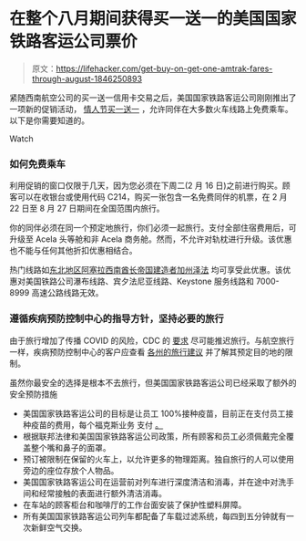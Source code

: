 # 在整个八月期间获得买一送一的美国国家铁路客运公司票价

> 原文：<https://lifehacker.com/get-buy-on-get-one-amtrak-fares-through-august-1846250893>

紧随西南航空公司的买一送一信用卡交易之后，美国国家铁路客运公司刚刚推出了一项新的促销活动， [情人节买一送一](https://c212.net/c/link/?t=0&l=en&o=3065401-1&h=1514939730&u=https%3A%2F%2Fwww.amtrak.com%2Fvdaysale&a=Valentine%27s+Day+Buy+One+Get+One+Free+Sale) ，允许同伴在大多数火车线路上免费乘车。以下是你需要知道的。

Watch

### **如何免费乘车**

利用促销的窗口仅限于几天，因为您必须在下周二(2 月 16 日)之前进行购买。顾客可以在收银台或使用代码 C214，购买一张包含一名免费同伴的机票，在 2 月 22 日至 8 月 27 日期间在全国范围内旅行。

你的同伴必须在同一个预定地旅行，你们必须一起旅行。支付全部住宿费用后，可升级至 Acela 头等舱和非 Acela 商务舱。然而，不允许对轨枕进行升级。该优惠也不能与任何其他折扣优惠相结合。

热门线路如[东北地区](https://c212.net/c/link/?t=0&l=en&o=3065401-1&h=245150782&u=https%3A%2F%2Fwww.amtrak.com%2Fnortheast-regional-train&a=Northeast+Regional)[阿塞拉](https://c212.net/c/link/?t=0&l=en&o=3065401-1&h=2985723594&u=https%3A%2F%2Fwww.amtrak.com%2Froutes%2Facela-train.html&a=Acela)[西南酋长](https://c212.net/c/link/?t=0&l=en&o=3065401-1&h=3806719156&u=https%3A%2F%2Fwww.amtrak.com%2Fsouthwest-chief-train&a=Southwest+Chief)[帝国建造者](https://c212.net/c/link/?t=0&l=en&o=3065401-1&h=1201557067&u=https%3A%2F%2Fwww.amtrak.com%2Fempire-builder-train&a=Empire+Builder)[加州泽法](https://c212.net/c/link/?t=0&l=en&o=3065401-1&h=2044533996&u=https%3A%2F%2Fwww.amtrak.com%2Fcalifornia-zephyr-train&a=California+Zephyr) 均可享受此优惠。该优惠对美国铁路公司瀑布线路、宾夕法尼亚线路、Keystone 服务线路和 7000-8999 高速公路线路无效。

### **遵循疾病预防控制中心的指导方针，坚持必要的旅行**

由于旅行增加了传播 COVID 的风险，CDC 的 [要求](https://www.cdc.gov/coronavirus/2019-ncov/travelers/travel-during-covid19.html) 尽可能推迟旅行。与航空旅行一样，疾病预防控制中心的客户应查看 [各州的旅行建议](https://c212.net/c/link/?t=0&l=en&o=3065401-1&h=904076744&u=https%3A%2F%2Fwww.amtrak.com%2Fplanning-booking%2Fpolicies%2Fcoronavirus-state-travel-restrictions.html&a=state-specific+travel+advisories) 并了解其预定目的地的限制。

虽然你最安全的选择是根本不去旅行，但美国国家铁路客运公司已经采取了额外的安全预防措施

*   美国国家铁路客运公司的目标是让员工 100%接种疫苗，目前正在支付员工接种疫苗的费用，每个福克斯业务 支付 [。](https://www.foxbusiness.com/lifestyle/amtrak-offers-pay-benefits-covid-vaccinated-workers-goal-100-percent-vaccination)
*   根据联邦法律和美国国家铁路客运公司政策，所有顾客和员工必须佩戴完全覆盖整个嘴和鼻子的面罩。
*   预订被限制在保留的火车上，以允许更多的物理距离。独自旅行的人可以使用旁边的座位存放个人物品。
*   美国国家铁路客运公司在运营前对列车进行深度清洁和消毒，并在途中对洗手间和经常接触的表面进行额外清洁消毒。
*   在车站的顾客柜台和咖啡厅的工作台面安装了保护性塑料屏障。
*   所有美国国家铁路客运公司列车都配备了车载过滤系统，每四到五分钟就有一次新鲜空气交换。